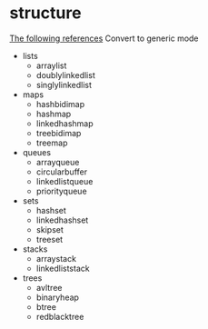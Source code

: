 # structure

[The following references](https://github.com/emirpasic/gods) Convert to generic mode
- lists
  - arraylist
  - doublylinkedlist
  - singlylinkedlist
- maps
  - hashbidimap
  - hashmap
  - linkedhashmap
  - treebidimap
  - treemap
- queues
  - arrayqueue
  - circularbuffer
  - linkedlistqueue
  - priorityqueue
- sets
  - hashset
  - linkedhashset
  - skipset
  - treeset
- stacks
  - arraystack
  - linkedliststack
- trees
  - avltree
  - binaryheap
  - btree
  - redblacktree
